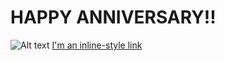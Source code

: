 #                                                   HAPPY ANNIVERSARY!!
![Alt text](https://github.com/Gockhi/Gockhi.github.io/blob/main/IMG_1328.png?raw=true "Title")
[I'm an inline-style link](https://open.spotify.com/playlist/6GfRfxgHaBBoOMzrwx0sVd?si=34e92284aee94b25)
